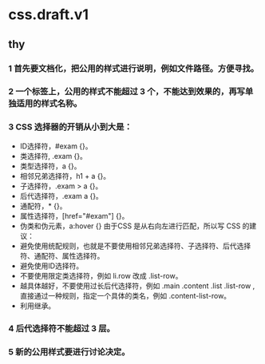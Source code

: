 # css.draft.v1
## thy
### 1 首先要文档化，把公用的样式进行说明，例如文件路径。方便寻找。

### 2 一个标签上，公用的样式不能超过 3 个，不能达到效果的，再写单独适用的样式名称。

### 3 CSS 选择器的开销从小到大是：
- ID选择符，#exam {}。
- 类选择符, .exam {}。
- 类型选择符，a {}。
- 相邻兄弟选择符，h1 + a {}。
- 子选择符，.exam > a {}。
- 后代选择符，.exam a {}。
- 通配符，* {}。
- 属性选择符，[href="#exam"] {}。
- 伪类和伪元素，a:hover {}
由于CSS 是从右向左进行匹配，所以写 CSS 的建议：
- 避免使用统配规则，也就是不要使用相邻兄弟选择符、子选择符、后代选择符、通配符、属性选择符。
- 避免使用ID选择符。
- 不要使用限定类选择符，例如 li.row 改成 .list-row。
- 越具体越好，不要使用过长后代选择符，例如 .main .content .list .list-row ,直接通过一种规则，指定一个具体的类名，例如 .content-list-row。
- 利用继承。

### 4 后代选择符不能超过 3 层。

### 5 新的公用样式要进行讨论决定。

